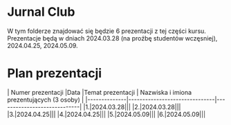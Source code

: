 # Jurnal Club

W tym folderze znajdować się będzie 6 prezentacji z tej części kursu. Prezentacje będą w dniach 2024.03.28 (na proźbę studentów wczęsniej), 2024.04.25, 2024.05.09.

# Plan prezentacji

|        Numer prezentacji        |Data                          |Temat prezentacji                         | Nazwiska i imiona prezentujących (3 osoby) |
|--------------|-------------------------------|-----------------------------|
|1.|2024.03.28|||
|2.|2024.03.28|||
|3.|2024.04.25|||
|4.|2024.04.25|||
|5.|2024.05.09|||
|6.|2024.05.09|||
